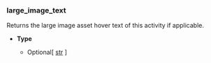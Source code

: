 ### large_image_text [](https://discordpy.readthedocs.io/en/v1.7.3/api.html#discord.Activity.large_image_text)

Returns the large image asset hover text of this activity if applicable.

- **Type**

	- Optional\[ [str](https://docs.python.org/3/library/stdtypes.html#str "(in Python v3.9)") ]

